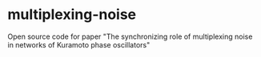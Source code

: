 # multiplexing-noise
Open source code for paper "The synchronizing role of multiplexing noise in networks of Kuramoto phase oscillators"
